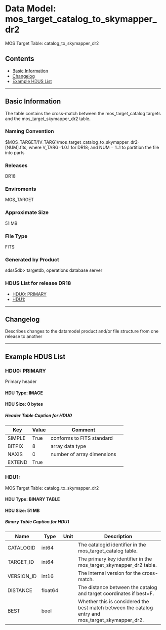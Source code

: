 # Data Model: mos_target_catalog_to_skymapper_dr2


MOS Target Table: catalog_to_skymapper_dr2


## Contents
- [Basic Information](#basic-information)
- [Changelog](#changelog)
- [Example HDUS List](#example-hdus-list)

---

## Basic Information
The table contains the cross-match between the mos_target_catalog targets and the mos_target_skymapper_dr2 table.

### Naming Convention
$MOS_TARGET/[V_TARG]/mos_target_catalog_to_skymapper_dr2-[NUM].fits, where V_TARG=1.0.1 for DR18; and NUM = 1..1 to partition the file into parts

### Releases
DR18

### Enviroments
MOS_TARGET

### Approximate Size
51 MB

### File Type
FITS

### Generated by Product
sdss5db> targetdb, operations database server

### HDUS List for release DR18
  - [HDU0: PRIMARY](#hdu0-primary)
  - [HDU1: ](#hdu1-)

---

## Changelog
Describes changes to the datamodel product and/or file structure from one release to another

---
## Example HDUS List

### HDU0: PRIMARY
Primary header

#### HDU Type: IMAGE
#### HDU Size:  0 bytes

##### Header Table Caption for HDU0
Key | Value | Comment | |
| --- | --- | --- | --- |
| SIMPLE | True | conforms to FITS standard |
| BITPIX | 8 | array data type |
| NAXIS | 0 | number of array dimensions |
| EXTEND | True |  |



### HDU1: 
MOS Target Table: catalog_to_skymapper_dr2

#### HDU Type: BINARY TABLE
#### HDU Size:  51 MB

##### Binary Table Caption for HDU1
Name | Type | Unit | Description |
| --- | --- | --- | --- |
 | CATALOGID | int64 |  | The catalogid identifier in the mos_target_catalog table. |
 | TARGET_ID | int64 |  | The primary key identifier in the mos_target_skymapper_dr2 table. |
 | VERSION_ID | int16 |  | The internal version for the cross-match. |
 | DISTANCE | float64 |  | The distance between the catalog and target coordinates if best=F. |
 | BEST | bool |  | Whether this is considered the best match between the catalog entry and mos_target_skymapper_dr2. |


